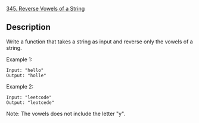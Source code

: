 [345. Reverse Vowels of a String](https://leetcode.com/problems/reverse-vowels-of-a-string/)

## Description

Write a function that takes a string as input and reverse only the vowels of a string.

Example 1:

```
Input: "hello"
Output: "holle"
```

Example 2:

```
Input: "leetcode"
Output: "leotcede"
```

Note:
The vowels does not include the letter "y".
